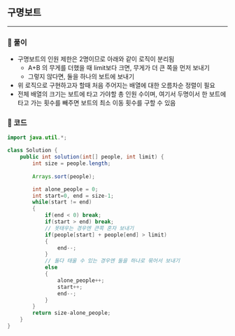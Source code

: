## 구명보트

***

### :pushpin: 풀이

- 구명보트의 인원 제한은 2명이므로 아래와 같이 로직이 분리됨
  - A+B 의 무게를 더했을 때 limit보다 크면, 무게가 더 큰 쪽을 먼저 보내기
  - 그렇지 않다면, 둘을 하나의 보트에 보내기
- 위 로직으로 구현하고자 할때 처음 주어지는 배열에 대한 오름차순 정렬이 필요
- 전체 배열의 크기는 보트에 타고 가야할 총 인원 수이며, 여기서 두명이서 한 보트에 타고 가는 횟수를 빼주면 보트의 최소 이동 횟수를 구할 수 있음



### :pushpin: 코드

```java
import java.util.*;

class Solution {
    public int solution(int[] people, int limit) {
        int size = people.length;
        
        Arrays.sort(people);

        int alone_people = 0;
        int start=0, end = size-1;
        while(start != end)
        {
            if(end < 0) break;
            if(start > end) break;
            // 못태우는 경우엔 큰쪽 혼자 보내기
            if(people[start] + people[end] > limit)
            {
                end--;
            }
            // 둘다 태울 수 있는 경우엔 둘을 하나로 묶어서 보내기
            else
            {   
                alone_people++;
                start++;
                end--;
            }
        }
        return size-alone_people;
    }
}
```

